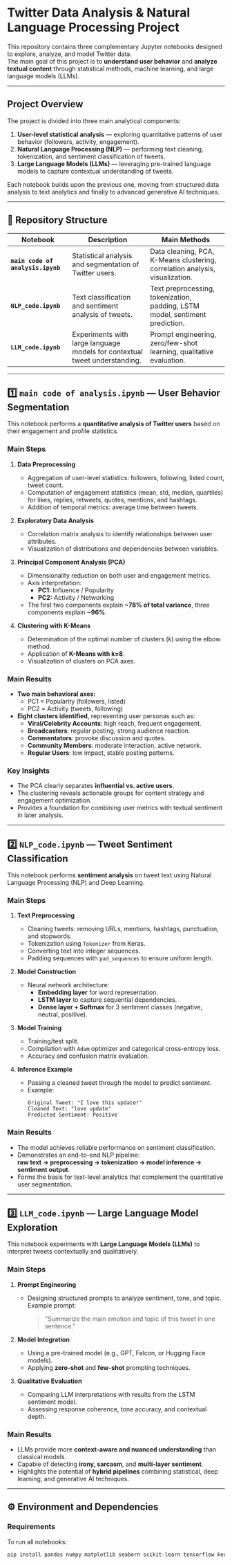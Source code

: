 # Twitter Data Analysis & Natural Language Processing Project

This repository contains three complementary Jupyter notebooks designed to explore, analyze, and model Twitter data.  
The main goal of this project is to **understand user behavior** and **analyze textual content** through statistical methods, machine learning, and large language models (LLMs).

---

## Project Overview

The project is divided into three main analytical components:

1. **User-level statistical analysis** — exploring quantitative patterns of user behavior (followers, activity, engagement).  
2. **Natural Language Processing (NLP)** — performing text cleaning, tokenization, and sentiment classification of tweets.  
3. **Large Language Models (LLMs)** — leveraging pre-trained language models to capture contextual understanding of tweets.

Each notebook builds upon the previous one, moving from structured data analysis to text analytics and finally to advanced generative AI techniques.

---

## 📂 Repository Structure

| Notebook | Description | Main Methods |
|-----------|--------------|--------------|
| **`main code of analysis.ipynb`** | Statistical analysis and segmentation of Twitter users. | Data cleaning, PCA, K-Means clustering, correlation analysis, visualization. |
| **`NLP_code.ipynb`** | Text classification and sentiment analysis of tweets. | Text preprocessing, tokenization, padding, LSTM model, sentiment prediction. |
| **`LLM_code.ipynb`** | Experiments with large language models for contextual tweet understanding. | Prompt engineering, zero/few-shot learning, qualitative evaluation. |

---

## 1️⃣ `main code of analysis.ipynb` — User Behavior Segmentation

This notebook performs a **quantitative analysis of Twitter users** based on their engagement and profile statistics.

### Main Steps
1. **Data Preprocessing**
   - Aggregation of user-level statistics: followers, following, listed count, tweet count.
   - Computation of engagement statistics (mean, std, median, quartiles) for likes, replies, retweets, quotes, mentions, and hashtags.
   - Addition of temporal metrics: average time between tweets.

2. **Exploratory Data Analysis**
   - Correlation matrix analysis to identify relationships between user attributes.
   - Visualization of distributions and dependencies between variables.

3. **Principal Component Analysis (PCA)**
   - Dimensionality reduction on both user and engagement metrics.
   - Axis interpretation:
     - **PC1:** Influence / Popularity  
     - **PC2:** Activity / Networking
   - The first two components explain **~78% of total variance**, three components explain **~96%**.

4. **Clustering with K-Means**
   - Determination of the optimal number of clusters (*k*) using the elbow method.
   - Application of **K-Means with k=8**.
   - Visualization of clusters on PCA axes.

### Main Results
- **Two main behavioral axes:**
  - PC1 = Popularity (followers, listed)
  - PC2 = Activity (tweets, following)
- **Eight clusters identified**, representing user personas such as:
  - **Viral/Celebrity Accounts**: high reach, frequent engagement.
  - **Broadcasters**: regular posting, strong audience reaction.
  - **Commentators**: provoke discussion and quotes.
  - **Community Members**: moderate interaction, active network.
  - **Regular Users**: low impact, stable posting patterns.

### Key Insights
- The PCA clearly separates **influential vs. active users**.
- The clustering reveals actionable groups for content strategy and engagement optimization.
- Provides a foundation for combining user metrics with textual sentiment in later analysis.

---

## 2️⃣ `NLP_code.ipynb` — Tweet Sentiment Classification

This notebook performs **sentiment analysis** on tweet text using Natural Language Processing (NLP) and Deep Learning.

### Main Steps
1. **Text Preprocessing**
   - Cleaning tweets: removing URLs, mentions, hashtags, punctuation, and stopwords.
   - Tokenization using `Tokenizer` from Keras.
   - Converting text into integer sequences.
   - Padding sequences with `pad_sequences` to ensure uniform length.

2. **Model Construction**
   - Neural network architecture:
     - **Embedding layer** for word representation.
     - **LSTM layer** to capture sequential dependencies.
     - **Dense layer + Softmax** for 3 sentiment classes (negative, neutral, positive).

3. **Model Training**
   - Training/test split.
   - Compilation with `Adam` optimizer and categorical cross-entropy loss.
   - Accuracy and confusion matrix evaluation.

4. **Inference Example**
   - Passing a cleaned tweet through the model to predict sentiment.
   - Example:
     ```
     Original Tweet: "I love this update!"
     Cleaned Text: "love update"
     Predicted Sentiment: Positive
     ```

### Main Results
- The model achieves reliable performance on sentiment classification.  
- Demonstrates an end-to-end NLP pipeline:  
  **raw text → preprocessing → tokenization → model inference → sentiment output**.  
- Forms the basis for text-level analytics that complement the quantitative user segmentation.

---

## 3️⃣ `LLM_code.ipynb` — Large Language Model Exploration

This notebook experiments with **Large Language Models (LLMs)** to interpret tweets contextually and qualitatively.

### Main Steps
1. **Prompt Engineering**
   - Designing structured prompts to analyze sentiment, tone, and topic.  
     Example prompt:  
     > "Summarize the main emotion and topic of this tweet in one sentence."

2. **Model Integration**
   - Using a pre-trained model (e.g., GPT, Falcon, or Hugging Face models).
   - Applying **zero-shot** and **few-shot** prompting techniques.

3. **Qualitative Evaluation**
   - Comparing LLM interpretations with results from the LSTM sentiment model.
   - Assessing response coherence, tone accuracy, and contextual depth.

### Main Results
- LLMs provide more **context-aware and nuanced understanding** than classical models.
- Capable of detecting **irony, sarcasm**, and **multi-layer sentiment**.
- Highlights the potential of **hybrid pipelines** combining statistical, deep learning, and generative AI techniques.

---

## ⚙️ Environment and Dependencies

### Requirements
To run all notebooks:

```bash
pip install pandas numpy matplotlib seaborn scikit-learn tensorflow keras nltk
